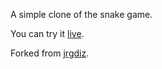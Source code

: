A simple clone of the snake game.

You can try it [live](http://yonatankra.com/snake).

Forked from [jrgdiz](https://github.com/jrgdiz/snake).
